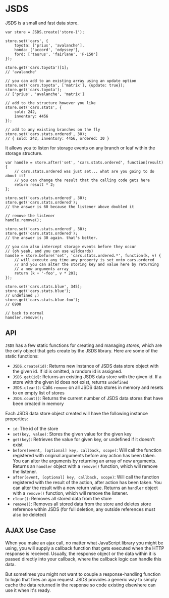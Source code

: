 JSDS
====

JSDS is a small and fast data store.

    var store = JSDS.create('store-1');

	store.set('cars', {
	    toyota: ['prius', 'avalanche'],
	    honda: ['accord', 'odyssey'],
	    ford: ['taurus', 'fairlane', 'F-150']
	});

    store.get('cars.toyota')[1];
    // 'avalanche'

    // you can add to an existing array using an update option
    store.set('cars.toyota', ['matrix'], {update: true});
    store.get('cars.toyota');
    // ['prius', 'avalanche', 'matrix']

    // add to the structure however you like
    store.set('cars.stats', {
        sold: 242,
        inventory: 4456
    });

    // add to any existing branches on the fly
    store.set('cars.stats.ordered', 30);
    // { sold: 242, inventory: 4456, ordered: 30 }

It allows you to listen for storage events on any branch or leaf within the storage structure.

    var handle = store.after('set', 'cars.stats.ordered', function(result) {
        // cars.stats.ordered was just set... what are you going to do about it?
        // you can change the result that the calling code gets here
        return result * 2;
    };

    store.set('cars.stats.ordered', 30);
    store.get('cars.stats.ordered');
    // the answer is 60 because the listener above doubled it

    // remove the listener
    handle.remove();

    store.set('cars.stats.ordered', 30);
    store.get('cars.stats.ordered');
    // the answer is 30 again. that's better.

    // you can also intercept storage events before they occur
    // (oh yeah, and you can use wildcards)
    handle = store.before('set', 'cars.stats.ordered.*', function(k, v) {
        // will execute any time any property is set onto cars.ordered
        // and you can alter the storing key and value here by returning
        // a new arguments array
        return [k + '-foo', v * 20];
    });

    store.set('cars.stats.blue', 345);
    store.get('cars.stats.blue');
    // undefined ;)
    store.get('cars.stats.blue-foo');
    // 6900

    // back to normal
    handler.remove();

API
---

`JSDS` has a few static functions for creating and managing _stores_, which are the only object that gets create by the JSDS library. Here are some of the static functions:

* `JSDS.create(id)`: Returns new instance of JSDS data store object with the given id. If id is omitted, a random id is assigned.
* `JSDS.get(id)`: Returns an existing JSDS data store with the given id. If a store with the given id does not exist, returns `undefined`
* `JSDS.clear()`: Calls `remove` on all JSDS data stores in memory and resets to en empty list of stores
* `JSDS.count()`: Returns the current number of JSDS data stores that have been created in memory

Each JSDS data store object created will have the following instance properties:

* `id`: The id of the store
* `set(key, value)`: Stores the given value for the given key
* `get(key)`: Retrieves the value for given key, or undefined if it doesn't exist
* `before(event, [optional] key, callback, scope)`: Will call the function registered with original arguments before any action has been taken. You can alter the arguments by returning an array of new arguments. Returns an `handler` object with a `remove()` function, which will remove the listener.
* `after(event, [optional] key, callback, scope)`: Will call the function registered with the result of the action, after action has been taken. You can alter the result with a new return value. Returns an `handler` object with a `remove()` function, which will remove the listener.
* `clear()`: Removes all stored data from the store
* `remove()`: Removes all stored data from the store and deletes store reference within JSDS (for full deletion, any outside references must also be deleted)


AJAX Use Case
-------------

When you make an ajax call, no matter what JavaScript library you might be using, you will supply a callback function that gets executed when the HTTP response is received. Usually, the response object or the data within it is passed directly into your callback, where the callback logic can handle this data.

But sometimes you might not want to couple a response-handling function to logic that fires an ajax request. JSDS provides a generic way to simply cache the data returned in the response so code existing elsewhere can use it when it's ready.

